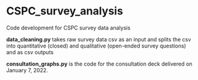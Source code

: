 # CSPC_survey_analysis
Code development for CSPC survey data analysis

**data_cleaning.py** takes raw survey data csv as an input and splits the csv into quantitative (closed) and qualitative (open-ended survey questions) and as csv outputs 

**consultation_graphs.py** is the code for the consultation deck delivered on January 7, 2022.

